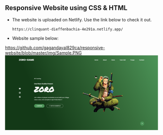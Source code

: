 ## Responsive Website using CSS & HTML

- The website is uploaded on Netlify. Use the link below to check it out.

  ```
  https://clinquant-dieffenbachia-4e291a.netlify.app/
  ```
- Website sample below:

https://github.com/gagandayal829ca/responsive-website/blob/master/img/Sample.PNG
  ![alt text](https://github.com/gagandayal829ca/responsive-website/blob/master/img/Sample.PNG?raw=true)

